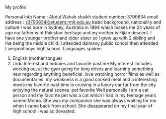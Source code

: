 My profile

Personal info 
Name : Abdul Wahab shaikh
student number: 3790834
email address : s3790834@student.rmit.edu.au
 basic background, nationality and culture
I was born in Sydney, Australia in 1994 which makes me 24 years of age my father is of Pakistani heritage and my mother is Fijian descent. I have one younger brother and older sister so I grew up with 2 sibling and me being the middle child. I attended dalmany public school then attended Liverpool boys high school. 
Languages spoken 
1) English  (mother tongue)
2) Urdu 
Interest and hobbies and favorite pastime 
My interest includes working out at the gym going for long drives and learning something new regarding anything beneficial. love watching horror films as well as documentaries. my weakness is a good cooked meal and a interesting movie.my favorite past time is cruising in a luxury car far from the city enjoying the natural scenes.
pet favorite 
Well personally I am a cat person and my favorite pet was a cat which I had in my teenage years named Momo. She was my companion she was always waiting for me when I came back from school. She disappeared on my final year of high school I was so devasted. 

